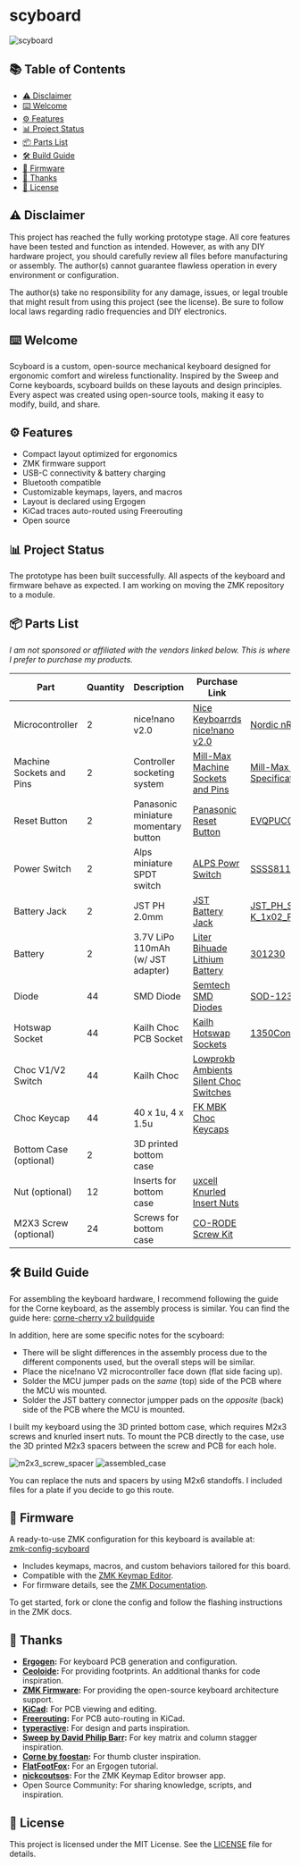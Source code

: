 # scyboard

![scyboard](https://github.com/user-attachments/assets/b19730be-ccca-4301-9293-8a47856596a3)

## 📚 Table of Contents

- [⚠️ Disclaimer](#disclaimer)
- [⌨️ Welcome](#welcome)
- [⚙️ Features](#features)
- [📊 Project Status](#project-status)
- [📦 Parts List](#parts-list)
- [🛠️ Build Guide](#build-guide)
- [💾 Firmware](#firmware)
- [🙏 Thanks](#thanks)
- [📄 License](#license)

<a name="disclaimer"></a>
## ⚠️ Disclaimer

This project has reached the fully working prototype stage. All core features have been tested and function as intended. However, as with any DIY hardware project, you should carefully review all files before manufacturing or assembly. The author(s) cannot guarantee flawless operation in every environment or configuration.

The author(s) take no responsibility for any damage, issues, or legal trouble that might result from using this project (see the license). Be sure to follow local laws regarding radio frequencies and DIY electronics.

<a name="welcome"></a>
## ⌨️ Welcome

Scyboard is a custom, open-source mechanical keyboard designed for ergonomic comfort and wireless functionality. Inspired by the Sweep and Corne keyboards, scyboard builds on these layouts and design principles. Every aspect was created using open-source tools, making it easy to modify, build, and share.

<a name="features"></a>
## ⚙️ Features

- Compact layout optimized for ergonomics
- ZMK firmware support
- USB-C connectivity & battery charging
- Bluetooth compatible
- Customizable keymaps, layers, and macros
- Layout is declared using Ergogen
- KiCad traces auto-routed using Freerouting
- Open source

<a name="project-status"></a>
## 📊 Project Status

The prototype has been built successfully. All aspects of the keyboard and firmware behave as expected. I am working on moving the ZMK repository to a module.

<a name="parts-list"></a>
## 📦 Parts List

*I am not sponsored or affiliated with the vendors linked below. This is where I prefer to purchase my products.*

| Part                     | Quantity | Description                          | Purchase Link                                                                                                         | Datasheet                                                                                                                                                         |
|--------------------------|----------|--------------------------------------|-----------------------------------------------------------------------------------------------------------------------|-------------------------------------------------------------------------------------------------------------------------------------------------------------------|
| Microcontroller          |    2     | nice!nano v2.0                       | [Nice Keyboarrds nice!nano v2.0](https://typeractive.xyz/products/no-solder-spring-headers?variant=47196312502503)    | [Nordic nRF52840](https://nicekeyboards.com/nice-nano)                                                                                                            | 
| Machine Sockets and Pins |    2     | Controller socketing system          | [Mill-Max Machine Sockets and Pins](https://typeractive.xyz/products/no-solder-spring-headers?variant=47196312502503) | [Mill-Max General Technical Specifications](https://www.mill-max.com/sites/default/files/external/catalog/2017-11/Mill-Max%20Gen%20Info%20and%20Tech%20Specs.pdf) |
| Reset Button             |    2     | Panasonic miniature momentary button | [Panasonic Reset Button](https://typeractive.xyz/products/reset-button)                                               | [EVQPUC02K](https://cdn.shopify.com/s/files/1/0618/5674/3655/files/PANASONIC-EVQPUC02K.pdf)                                                                       |
| Power Switch             |    2     | Alps miniature SPDT switch           | [ALPS Powr Switch](https://typeractive.xyz/products/power-switch)                                                     | [SSSS811101](https://cdn.shopify.com/s/files/1/0618/5674/3655/files/ALPS-SSSS811101.pdf)                                                                          |
| Battery Jack             |    2     | JST PH 2.0mm                         | [JST Battery Jack](https://typeractive.xyz/products/battery-jack)                                                     | [JST_PH_S2B-PH-K_1x02_P2.00mm_Horizontal](http://www.jst-mfg.com/product/pdf/eng/ePH.pdf)                                                                         |
| Battery                  |    2     | 3.7V LiPo 110mAh (w/ JST adapter)    | [Liter Bihuade Lithium Battery](https://typeractive.xyz/products/lithium-battery-110mah)                              | [301230](https://www.ufinebattery.com/images/upload/ufx0509-08-3-7v-75mah-lithium-ion-battery-product-datasheet.pdf)                                              |
| Diode                    |    44    | SMD Diode                            | [Semtech SMD Diodes](https://typeractive.xyz/products/smd-diodes)                                                     | [SOD-123](https://www.onsemi.com/download/data-sheet/pdf/mmsd301t1-d.pdf)      									                                                 |
| Hotswap Socket           |    44    | Kailh Choc PCB Socket                | [Kailh Hotswap Sockets](https://typeractive.xyz/products/hotswap-sockets)                                             | [1350Connector](https://www.kailhswitch.com/Content/upload/pdf/202115927/CPG135001S30-data-sheet.pdf?rnd=943)                                                     |
| Choc V1/V2 Switch        |    44    | Kailh Choc                           | [Lowprokb Ambients Silent Choc Switches](https://lowprokb.ca/products/ambients-silent-choc-switches)                  |                                                                                                                                                                   |
| Choc Keycap              |    44    | 40 x 1u, 4 x 1.5u                    | [FK MBK Choc Keycaps](https://typeractive.xyz/products/mbk-keycaps)                                                   |                                                                                                                                                                   |
| Bottom Case (optional)   |    2     | 3D printed bottom case               |                                                                                                                       |                                                                                                                                                                   |
| Nut  (optional)          |    12    | Inserts for bottom case              | [uxcell Knurled Insert Nuts](https://www.amazon.com/dp/B07LBQFNQD?th=1)                                               |                                                                                                                                                                   |
| M2X3 Screw  (optional)   |    24    | Screws for bottom case               | [CO-RODE Screw Kit](https://www.amazon.com/gp/product/B01FTI8TM8/)                                                    |                                                                                                                                                                   |

<a name="build-guide"></a>
## 🛠️ Build Guide

For assembling the keyboard hardware, I recommend following the guide for the Corne keyboard, as the assembly process is similar. You can find the guide here: [corne-cherry v2 buildguide](https://github.com/foostan/crkbd/blob/main/docs/corne-cherry/v2/buildguide_en.md)

In addition, here are some specific notes for the scyboard:
- There will be slight differences in the assembly process due to the different components used, but the overall steps will be similar.
- Place the nice!nano V2 microcontroller face down (flat side facing up).
- Solder the MCU jumper pads on the *same* (top) side of the PCB where the MCU wis mounted.
- Solder the JST battery connector jumpper pads on the *opposite* (back) side of the PCB where the MCU is mounted.

I built my keyboard using the 3D printed bottom case, which requires M2x3 screws and knurled insert nuts. To mount the PCB directly to the case, use the 3D printed M2x3 spacers between the screw and PCB for each hole. 

![m2x3_screw_spacer](https://github.com/user-attachments/assets/96f26f31-05b4-4ecd-aeb4-7889de3a4467)
![assembled_case](https://github.com/user-attachments/assets/c5cd95bc-1be1-412f-810b-84f73f5b5ab3)

You can replace the nuts and spacers by using M2x6 standoffs. I included files for a plate if you decide to go this route.

<a name="firmware"></a>
## 💾 Firmware

A ready-to-use ZMK configuration for this keyboard is available at:  
[zmk-config-scyboard](https://github.com/Scybin/zmk-config-scyboard)

- Includes keymaps, macros, and custom behaviors tailored for this board.
- Compatible with the [ZMK Keymap Editor](https://nickcoutsos.github.io/keymap-editor/).
- For firmware details, see the [ZMK Documentation](https://zmk.dev/docs/).

To get started, fork or clone the config and follow the flashing instructions in the ZMK docs.

<a name="thanks"></a>
## 🙏 Thanks

- **[Ergogen](https://docs.ergogen.xyz/):** For keyboard PCB generation and configuration.
- **[Ceoloide](https://github.com/ceoloide/ergogen-footprints):** For providing footprints. An additional thanks for code inspiration.
- **[ZMK Firmware](https://zmk.dev/):** For providing the open-source keyboard architecture support.
- **[KiCad](https://www.kicad.org/):** For PCB viewing and editing.
- **[Freerouting](https://www.freerouting.app/):** For PCB auto-routing in KiCad.
- **[typeractive](https://typeractive.xyz/):** For design and parts inspiration.
- **[Sweep by David Philip Barr](https://github.com/davidphilipbarr/Sweep):** For key matrix and column stagger inspiration.
- **[Corne by foostan](https://github.com/foostan/crkbd):** For thumb cluster inspiration.
- **[FlatFootFox](https://flatfootfox.com/ergogen-introduction/):** For an Ergogen tutorial.
- **[nickcoutsos](https://nickcoutsos.github.io/keymap-editor/):** For the ZMK Keymap Editor browser app.
- Open Source Community: For sharing knowledge, scripts, and inspiration.

<a name="license"></a>
## 📄 License

This project is licensed under the MIT License. See the [LICENSE](LICENSE.txt) file for details.
